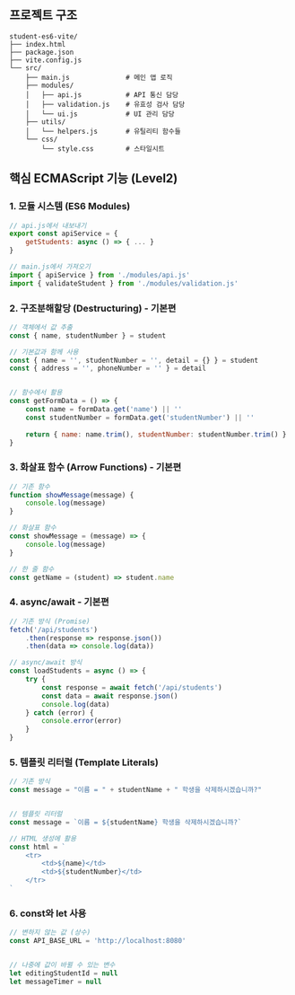 ## 프로젝트 구조

```
student-es6-vite/
├── index.html
├── package.json  
├── vite.config.js
└── src/
    ├── main.js              # 메인 앱 로직
    ├── modules/
    │   ├── api.js           # API 통신 담당
    │   ├── validation.js    # 유효성 검사 담당
    │   └── ui.js            # UI 관리 담당
    ├── utils/
    │   └── helpers.js       # 유틸리티 함수들
    └── css/
        └── style.css        # 스타일시트
```


## 핵심 ECMAScript 기능 (Level2)


### 1. 모듈 시스템 (ES6 Modules)
```javascript
// api.js에서 내보내기
export const apiService = {
    getStudents: async () => { ... }
}

// main.js에서 가져오기
import { apiService } from './modules/api.js'
import { validateStudent } from './modules/validation.js'
```


### 2. 구조분해할당 (Destructuring) - 기본편
```javascript
// 객체에서 값 추출
const { name, studentNumber } = student

// 기본값과 함께 사용
const { name = '', studentNumber = '', detail = {} } = student
const { address = '', phoneNumber = '' } = detail


// 함수에서 활용
const getFormData = () => {
    const name = formData.get('name') || ''
    const studentNumber = formData.get('studentNumber') || ''
   
    return { name: name.trim(), studentNumber: studentNumber.trim() }
}
```

### 3. 화살표 함수 (Arrow Functions) - 기본편
```javascript
// 기존 함수
function showMessage(message) {
    console.log(message)
}

// 화살표 함수
const showMessage = (message) => {
    console.log(message)
}

// 한 줄 함수
const getName = (student) => student.name
```

### 4. async/await - 기본편
```javascript
// 기존 방식 (Promise)
fetch('/api/students')
    .then(response => response.json())
    .then(data => console.log(data))

// async/await 방식
const loadStudents = async () => {
    try {
        const response = await fetch('/api/students')
        const data = await response.json()
        console.log(data)
    } catch (error) {
        console.error(error)
    }
}
```

### 5. 템플릿 리터럴 (Template Literals)
```javascript
// 기존 방식
const message = "이름 = " + studentName + " 학생을 삭제하시겠습니까?"


// 템플릿 리터럴
const message = `이름 = ${studentName} 학생을 삭제하시겠습니까?`

// HTML 생성에 활용
const html = `
    <tr>
        <td>${name}</td>
        <td>${studentNumber}</td>
    </tr>
`
```

### 6. const와 let 사용
```javascript
// 변하지 않는 값 (상수)
const API_BASE_URL = 'http://localhost:8080'


// 나중에 값이 바뀔 수 있는 변수
let editingStudentId = null
let messageTimer = null
```
